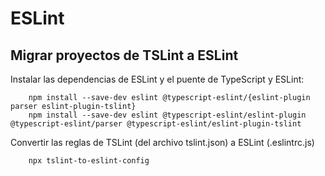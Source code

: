 # ESLint
## Migrar proyectos de TSLint a ESLint

Instalar las dependencias de ESLint y el puente de TypeScript y ESLint:
```console
    npm install --save-dev eslint @typescript-eslint/{eslint-plugin parser eslint-plugin-tslint}
    npm install --save-dev eslint @typescript-eslint/eslint-plugin @typescript-eslint/parser @typescript-eslint/eslint-plugin-tslint
```
Convertir las reglas de TSLint (del archivo tslint.json) a ESLint (.eslintrc.js)
```console
    npx tslint-to-eslint-config
```

